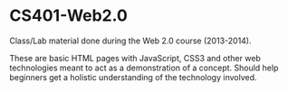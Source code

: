 CS401-Web2.0
============

Class/Lab material done during the Web 2.0 course (2013-2014).

These are basic HTML pages with JavaScript, CSS3 and other web technologies meant to act as a demonstration of a concept. Should help beginners get a holistic understanding of the technology involved.
